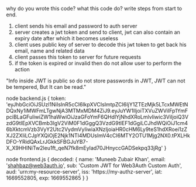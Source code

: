 why do you wrote this code? what this code do? write steps from start to end.

1. client sends his email and password to auth server
2. server creates a jwt token and send to client, jwt can also contain an expiry date after which it becomes useless
3. client uses public key of server to decode this jwt token to get back his email, name and related data
4. client passes this token to server for future requests
5. if the token is expired or invalid then do not allow user to perform the action

"Info inside JWT is public so do not store passwords in JWT, JWT can not be tempered, But It can be read."

node backend.js
{
  token: 'eyJhbGciOiJSUzI1NiIsInR5cCI6IkpXVCIsImtpZCI6IjY1ZTEzMjk5LTcxMWEtNDQxNy1iMWFmLTgwNjA3MTMxMDM4ZiJ9.eyJuYW1lIjoiTXVuZWViIFp1YmFpciBLaGFuIiwiZW1haWwiOiJzaGFoYmF6QHdlYjNhdXRoLmlvIiwic3ViIjoiQ3VzdG9tIEpXVCBmb3IgV2ViM0F1dGggQ3VzdG9tIEF1dGgiLCJhdWQiOiJ1cm46bXktcmVzb3VyY2Utc2VydmVyIiwiaXNzIjoiaHR0cHM6Ly9teS1hdXRoei1zZXJ2ZXIiLCJpYXQiOjE2Njk1NTI4MDUsImV4cCI6MTY2OTU1Mjg2NX0.tPXLHkDFO-YRidQAxLrJGkkSFBGJuYB7-X_X9HHINiTw2leu1ft_qeN7fk8mEyIad70JHnyccGADSekpq33jRg'
}

node frontend.js
{
  decoded: {
    name: 'Muneeb Zubair Khan',
    email: 'shahbaz@web3auth.io',
    sub: 'Custom JWT for Web3Auth Custom Auth',
    aud: 'urn:my-resource-server',
    iss: 'https://my-authz-server',
    iat: 1669552805,
    exp: 1669552865
  }
}
